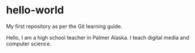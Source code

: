 # hello-world
My first repository as per the Git learning guide.


Hello,
I am a high school teacher in Palmer Alaska.  I teach digital media and computer science.  

